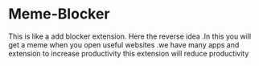 # Meme-Blocker
This is like a add blocker extension. Here the reverse idea .In this you will get a meme when you open useful websites .we have many apps and extension to increase productivity this extension will reduce productivity

